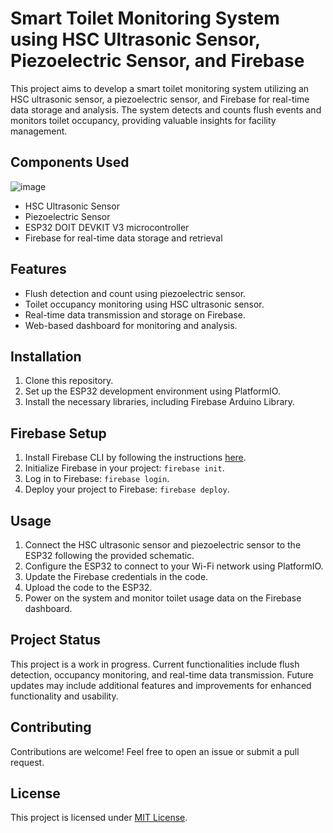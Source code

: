 # Smart Toilet Monitoring System using HSC Ultrasonic Sensor, Piezoelectric Sensor, and Firebase

This project aims to develop a smart toilet monitoring system utilizing an HSC ultrasonic sensor, a piezoelectric sensor, and Firebase for real-time data storage and analysis. The system detects and counts flush events and monitors toilet occupancy, providing valuable insights for facility management.

## Components Used

![image](https://github.com/chronomustard/smart-toilet-monitoring-system-esp32-firebase/assets/70846916/834f7b4d-2c90-42cc-afba-b4e0b0c0f722)

- HSC Ultrasonic Sensor
- Piezoelectric Sensor
- ESP32 DOIT DEVKIT V3 microcontroller
- Firebase for real-time data storage and retrieval

## Features

- Flush detection and count using piezoelectric sensor.
- Toilet occupancy monitoring using HSC ultrasonic sensor.
- Real-time data transmission and storage on Firebase.
- Web-based dashboard for monitoring and analysis.

## Installation

1. Clone this repository.
2. Set up the ESP32 development environment using PlatformIO.
3. Install the necessary libraries, including Firebase Arduino Library.

## Firebase Setup

1. Install Firebase CLI by following the instructions [here](https://firebase.google.com/docs/hosting/quickstart).
2. Initialize Firebase in your project: `firebase init`.
3. Log in to Firebase: `firebase login`.
4. Deploy your project to Firebase: `firebase deploy`.

## Usage

1. Connect the HSC ultrasonic sensor and piezoelectric sensor to the ESP32 following the provided schematic.
2. Configure the ESP32 to connect to your Wi-Fi network using PlatformIO.
3. Update the Firebase credentials in the code.
4. Upload the code to the ESP32.
5. Power on the system and monitor toilet usage data on the Firebase dashboard.

## Project Status

This project is a work in progress. Current functionalities include flush detection, occupancy monitoring, and real-time data transmission. Future updates may include additional features and improvements for enhanced functionality and usability.

## Contributing

Contributions are welcome! Feel free to open an issue or submit a pull request.

## License

This project is licensed under [MIT License](link_to_license).
